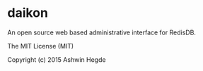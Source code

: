 # daikon

An open source web based administrative interface for RedisDB.



The MIT License (MIT)

Copyright (c) 2015 Ashwin Hegde